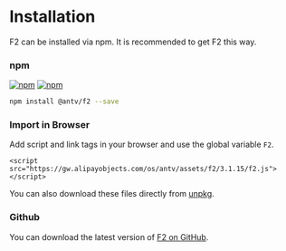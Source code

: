 # Installation

F2 can be installed via npm. It is recommended to get F2 this way.

### npm

[![npm](https://camo.githubusercontent.com/094118d2be66144ef9addd3d98b7e67743178264/68747470733a2f2f696d672e736869656c64732e696f2f6e706d2f762f40616e74762f66322e7376673f7374796c653d666c61742d737175617265266d61784167653d363030)](https://npmjs.com/package/@antv/f2) [![npm](https://camo.githubusercontent.com/f717a9c733ad7b7ed8c7501355a5a611a1c5121e/68747470733a2f2f696d672e736869656c64732e696f2f6e706d2f646d2f40616e74762f66322e7376673f7374796c653d666c61742d737175617265266d61784167653d363030)](https://npmjs.com/package/@antv/f2)

```bash
npm install @antv/f2 --save
```

### Import in Browser

Add script and link tags in your browser and use the global variable `F2`.

```markup
<script src="https://gw.alipayobjects.com/os/antv/assets/f2/3.1.15/f2.js"></script>
```

You can also download these files directly from [unpkg](https://unpkg.com/@antv/f2).

### Github

You can download the latest version of [F2 on GitHub](https://github.com/antvis/f2/releases/latest).

